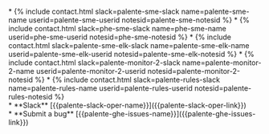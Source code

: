 <br>
* {% include contact.html slack=palente-sme-slack name=palente-sme-name userid=palente-sme-userid notesid=palente-sme-notesid %}
* {% include contact.html slack=phe-sme-slack name=phe-sme-name userid=phe-sme-userid notesid=phe-sme-notesid %}
* {% include contact.html slack=palente-sme-elk-slack name=palente-sme-elk-name userid=palente-sme-elk-userid notesid=palente-sme-elk-notesid %}
* {% include contact.html slack=palente-monitor-2-slack name=palente-monitor-2-name userid=palente-monitor-2-userid notesid=palente-monitor-2-notesid %}
* {% include contact.html slack=palente-rules-slack name=palente-rules-name userid=palente-rules-userid notesid=palente-rules-notesid %}
<br>
* **Slack** [{{palente-slack-oper-name}}]({{palente-slack-oper-link}})
<br>
* **Submit a bug** [{{palente-ghe-issues-name}}]({{palente-ghe-issues-link}})
